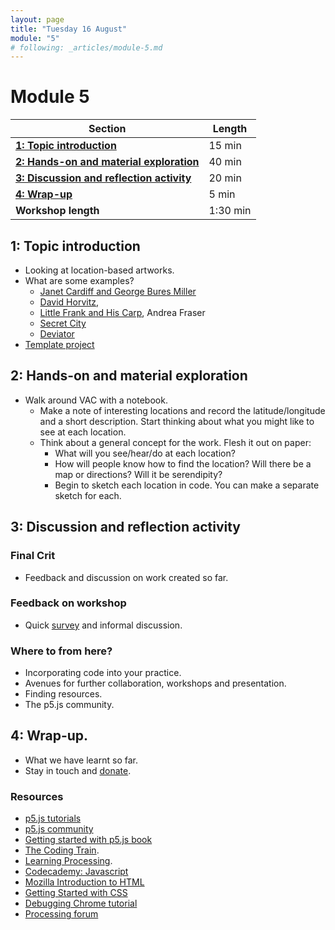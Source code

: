 ```yaml
---
layout: page
title: "Tuesday 16 August"
module: "5"
# following: _articles/module-5.md
---
```


# Module 5

| **Section**                                                                        | **Length** |
|------------------------------------------------------------------------------------|------------|
| [**1: Topic introduction**](#1-topic-introduction)                                 | 15 min     |
| [**2: Hands-on and material exploration**](#2-hands-on-and-material-exploration)   | 40 min     |
| [**3: Discussion and reflection activity**](#3-discussion-and-reflection-activity) | 20 min     |
| [**4: Wrap-up**](#4-wrap-up)                         | 5 min      |
| **Workshop length**                                                                | 1:30 min   |


## 1: Topic introduction
- Looking at location-based artworks.  
- What are some examples?
    - [Janet Cardiff and George Bures Miller](https://cardiffmiller.com/)
    - [David Horvitz](http://dismagazine.com/blog/80230/the-space-between-us-david-horvitz/), 
    - [Little Frank and His Carp](https://vimeo.com/56939001), Andrea Fraser
    - [Secret City](http://www.benmoren.com/projects/secret-city)
    - [Deviator](https://pvicollective.com/project/deviator/)
- [Template project](https://github.com/alisay/alisay.github.io/raw/main/docs/_articles/module-5/testLocation.zip)

## 2: Hands-on and material exploration
- Walk around VAC with a notebook. 
    - Make a note of interesting locations and record the latitude/longitude and a short description. Start thinking about what you might like to see at each location.
    - Think about a general concept for the work. Flesh it out on paper: 
        - What will you see/hear/do at each location?
        - How will people know how to find the location? Will there be a map or directions? Will it be serendipity? 
        - Begin to sketch each location in code. You can make a separate sketch for each. 

## 3: Discussion and reflection activity

### Final Crit
- Feedback and discussion on work created so far. 

### Feedback on workshop
- Quick [survey](https://docs.google.com/forms/d/e/1FAIpQLSfAe-Erx1CSyTPXBTJDXKyIG9rGYymA3yrnkpAynD-WgV14gQ/viewform?usp=sf_link) and informal discussion.

### Where to from here?
- Incorporating code into your practice.
- Avenues for further collaboration, workshops and presentation.
- Finding resources. 
- The p5.js community.

## 4: Wrap-up.
- What we have learnt so far.
- Stay in touch and [donate](https://www.paypal.com/pools/c/8MplVXEhkn).

### Resources
- [p5.js tutorials](https://p5js.org/learn/)
- [p5.js community](https://p5js.org/community/)
- [Getting started with p5.js book](https://www.amazon.com/Make-Interactive-Graphics-JavaScript-Processing/dp/1457186772)
- [The Coding Train](https://www.youtube.com/channel/UCvjgXvBlbQiydffZU7m1_aw).
- [Learning Processing](http://www.learningprocessing.com/).
- [Codecademy: Javascript](https://www.codecademy.com/catalog/language/javascript)
- [Mozilla Introduction to HTML](https://developer.mozilla.org/en-US/docs/Learn/HTML/Introduction_to_HTML)
- [Getting Started with CSS](https://developer.mozilla.org/en-US/docs/Learn/CSS/First_steps)
- [Debugging Chrome tutorial](https://developer.chrome.com/docs/extensions/mv3/tut_debugging/)
- [Processing forum](https://discourse.processing.org/)